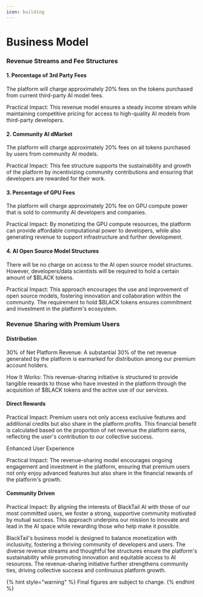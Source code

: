 ```yaml
---
icon: building
---
```


# Business Model

### Revenue Streams and Fee Structures <a href="#id-1opuj5n" id="id-1opuj5n"></a>

#### 1. Percentage of 3rd Party Fees <a href="#id-48pi1tg" id="id-48pi1tg"></a>

The platform will charge approximately 20% fees on the tokens purchased from current third-party AI model fees.

&#x20;

Practical Impact: This revenue model ensures a steady income stream while maintaining competitive pricing for access to high-quality AI models from third-party developers.

&#x20;

#### 2. Community AI dMarket <a href="#id-2nusc19" id="id-2nusc19"></a>

The platform will charge approximately 20% fees on all tokens purchased by users from community AI models.

&#x20;

Practical Impact: This fee structure supports the sustainability and growth of the platform by incentivizing community contributions and ensuring that developers are rewarded for their work.

&#x20;

#### 3. Percentage of GPU Fees <a href="#id-1302m92" id="id-1302m92"></a>

The platform will charge approximately 20% fee on GPU compute power that is sold to community AI developers and companies.

Practical Impact: By monetizing the GPU compute resources, the platform can provide affordable computational power to developers, while also generating revenue to support infrastructure and further development.

&#x20;

#### 4. AI Open Source Model Structures <a href="#id-3mzq4wv" id="id-3mzq4wv"></a>

There will be no charge on access to the AI open source model structures. However, developers/data scientists will be required to hold a certain amount of $BLACK tokens.

&#x20;

Practical Impact: This approach encourages the use and improvement of open source models, fostering innovation and collaboration within the community. The requirement to hold $BLACK tokens ensures commitment and investment in the platform's ecosystem.

&#x20;

### Revenue Sharing with Premium Users <a href="#id-2250f4o" id="id-2250f4o"></a>

#### Distribution <a href="#haapch" id="haapch"></a>

30% of Net Platform Revenue: A substantial 30% of the net revenue generated by the platform is earmarked for distribution among our premium account holders.

&#x20;

How It Works: This revenue-sharing initiative is structured to provide tangible rewards to those who have invested in the platform through the acquisition of $BLACK tokens and the active use of our services.

&#x20;

#### Direct Rewards <a href="#id-319y80a" id="id-319y80a"></a>

Practical Impact: Premium users not only access exclusive features and additional credits but also share in the platform profits. This financial benefit is calculated based on the proportion of net revenue the platform earns, reflecting the user's contribution to our collective success.

&#x20;

Enhanced User Experience

Practical Impact: The revenue-sharing model encourages ongoing engagement and investment in the platform, ensuring that premium users not only enjoy advanced features but also share in the financial rewards of the platform's growth.

&#x20;

#### Community Driven <a href="#id-1gf8i83" id="id-1gf8i83"></a>

Practical Impact: By aligning the interests of BlackTail AI with those of our most committed users, we foster a strong, supportive community motivated by mutual success. This approach underpins our mission to innovate and lead in the AI space while rewarding those who help make it possible.

&#x20;

BlackTail's business model is designed to balance monetization with inclusivity, fostering a thriving community of developers and users. The diverse revenue streams and thoughtful fee structures ensure the platform's sustainability while promoting innovation and equitable access to AI resources. The revenue-sharing initiative further strengthens community ties, driving collective success and continuous platform growth.



{% hint style="warning" %}
Final figures are subject to change.
{% endhint %}
